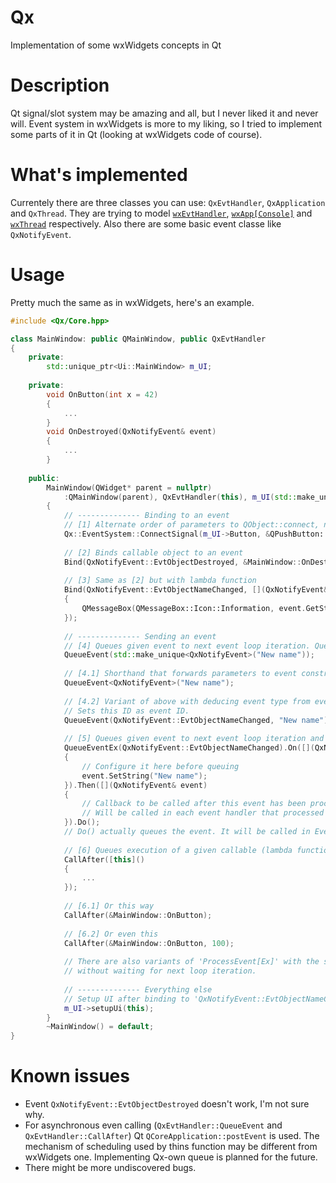 # Qx
Implementation of some wxWidgets concepts in Qt


# Description
Qt signal/slot system may be amazing and all, but I never liked it and never will. Event system in wxWidgets is more to my liking, so I tried to implement some parts of it in Qt (looking at wxWidgets code of course).


# What's implemented
Currentely there are three classes you can use: `QxEvtHandler`, `QxApplication` and `QxThread`. They are trying to model [`wxEvtHandler`](https://docs.wxwidgets.org/trunk/classwx_evt_handler.html), [`wxApp[Console]`](https://docs.wxwidgets.org/trunk/classwx_app.html) and [`wxThread`](https://docs.wxwidgets.org/trunk/classwx_thread.html) respectively. Also there are some basic event classe like `QxNotifyEvent`.


# Usage
Pretty much the same as in wxWidgets, here's an example.
```cpp
#include <Qx/Core.hpp>

class MainWindow: public QMainWindow, public QxEvtHandler
{
	private:
		std::unique_ptr<Ui::MainWindow> m_UI;
		
	private:
		void OnButton(int x = 42)
		{
			...
		}
		void OnDestroyed(QxNotifyEvent& event)
		{
			...
		}
		
	public:
		MainWindow(QWidget* parent = nullptr)
			:QMainWindow(parent), QxEvtHandler(this), m_UI(std::make_unique<Ui::MainWindow>())
		{
			// -------------- Binding to an event
			// [1] Alternate order of parameters to QObject::connect, nothing special
			Qx::EventSystem::ConnectSignal(m_UI->Button, &QPushButton::clicked, &MainWindow::OnButton, this);
			
			// [2] Binds callable object to an event
			Bind(QxNotifyEvent::EvtObjectDestroyed, &MainWindow::OnDestroyed, this);
			
			// [3] Same as [2] but with lambda function
			Bind(QxNotifyEvent::EvtObjectNameChanged, [](QxNotifyEvent& event)
			{
				QMessageBox(QMessageBox::Icon::Information, event.GetString(), "Object name changed");
			});
			
			// -------------- Sending an event
			// [4] Queues given event to next event loop iteration. Queues event with "null" type. 
			QueueEvent(std::make_unique<QxNotifyEvent>("New name"));
			
			// [4.1] Shorthand that forwards parameters to event constructor without explicit call of 'std::make_unique'.
			QueueEvent<QxNotifyEvent>("New name");
			
			// [4.2] Variant of above with deducing event type from event ID. Forwards additional parameters to event constructor.
			// Sets this ID as event ID.
			QueueEvent(QxNotifyEvent::EvtObjectNameChanged, "New name");
			
			// [5] Queues given event to next event loop iteration and allows to configure it
			QueueEventEx(QxNotifyEvent::EvtObjectNameChanged).On([](QxNotifyEvent& event)
			{
				// Configure it here before queuing
				event.SetString("New name");
			}).Then([](QxNotifyEvent& event)
			{
				// Callback to be called after this event has been processed by an event handler.
				// Will be called in each event handler that processed and not skipped this event.
			}).Do();
			// Do() actually queues the event. It will be called in EventBuilder object destructor if it wasn't called manually.
			
			// [6] Queues execution of a given callable (lambda function is this case) to next event loop iteration
			CallAfter([this]()
			{
				...
			});
			
			// [6.1] Or this way
			CallAfter(&MainWindow::OnButton);
			
			// [6.2] Or even this
			CallAfter(&MainWindow::OnButton, 100);
			
			// There are also variants of 'ProcessEvent[Ex]' with the same signatures to initiate event processing right here,
			// without waiting for next loop iteration.
			
			// -------------- Everything else
			// Setup UI after binding to 'QxNotifyEvent::EvtObjectNameChanged' to get this event
			m_UI->setupUi(this);
		}
		~MainWindow() = default;
}
```


# Known issues
- Event `QxNotifyEvent::EvtObjectDestroyed` doesn't work, I'm not sure why.
- For asynchronous even calling (`QxEvtHandler::QueueEvent` and `QxEvtHandler::CallAfter`) Qt `QCoreApplication::postEvent` is used. The mechanism of scheduling used by thins function may be different from wxWidgets one. Implementing Qx-own queue is planned for the future.
- There might be more undiscovered bugs.
